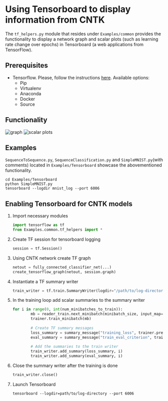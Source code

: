 # Using Tensorboard to display information from CNTK

The `tf_helpers.py` module that resides under `Examples/common` provides the functionality to display a network graph and scalar plots (such as learning rate change over epochs) in Tensorboard (a web applications from TensorFlow). 

## Prerequisites
* Tensorflow. Please, follow the instructions [here](https://www.tensorflow.org/versions/r0.11/get_started/os_setup.html). Available options:
	* Pip
	* Virtualenv
	* Anaconda
	* Docker
	* Source

## Functionality
![graph](https://github.com/Microsoft/CNTK/blob/t-alkhar/tensorboard-cntk-connect/Examples/Tensorboard/graph.JPG "Network graph for simple MNIST example") 
![scalar plots](https://github.com/Microsoft/CNTK/blob/t-alkhar/tensorboard-cntk-connect/Examples/Tensorboard/scalar_plots.JPG "Scalar plots generated during the training") 

## Examples
`SequenceToSequence.py`, `SequenceClassification.py` and `SimpleMNIST.py`(with comments) located in `Examples/Tensorboard` showcase the abovementioned functionality.
```
cd Examples/Tensorboard
python SimpleMNIST.py
tensorboard --logdir mnist_log --port 6006
```

## Enabling Tensorboard for CNTK models
1. Import necessary modules
	```python
	import tensorflow as tf
	from Examples.common.tf_helpers import *
	```
2. Create TF session for tensorboard logging
	```python
	session = tf.Session()
	```
3. Using CNTK network create TF graph
	```python
	netout = fully_connected_classifier_net(...)
	create_tensorflow_graph(netout, session.graph)
	```
4. Instantiate a TF summary writer
	```python
	train_writer = tf.train.SummaryWriter(logdir="/path/to/log-directory", graph=session.graph, flush_secs=30)
	```
5. In the training loop add scalar summaries to the summary writer
	```python
	for i in range(0, int(num_minibatches_to_train)):
	        mb = reader_train.next_minibatch(minibatch_size, input_map=input_map)
	        trainer.train_minibatch(mb)
	        
	        # Create TF summary messages
	        loss_summary = summary_message("training_loss", trainer.previous_minibatch_loss_average)
	        eval_summary = summary_message("train_eval_criterion", trainer.previous_minibatch_evaluation_average)
	        
	        # Add the summaries to the train writer
	        train_writer.add_summary(loss_summary, i)
	        train_writer.add_summary(eval_summary, i)
	```
6. Close the summary writer after the training is done
	```python
	train_writer.close()
	```
7. Launch Tensorboard
	```
	tensorboard --logdir=path/to/log-directory --port 6006
	```